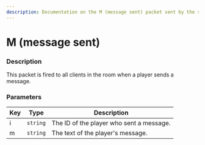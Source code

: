 ```yaml
---
description: Documentation on the M (message sent) packet sent by the server to the client.
---
```


# M (message sent)

### Description

This packet is fired to all clients in the room when a player sends a message.

### Parameters

| Key | Type     | Description                              |
| --- | -------- | ---------------------------------------- |
| i   | `string` | The ID of the player who sent a message. |
| m   | `string` | The text of the player's message.        |

